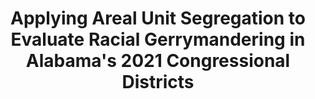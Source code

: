 ---
title: "Applying Areal Unit Segregation to Evaluate Racial Gerrymandering in Alabama's 2021 Congressional Districts"
year: 2023
description: "In this project, I utilize the Python GerryChain package made public by Tuft's MGGG Lab to evaluate racial segregation in Alabama's 2021 congressional districts with Markov Chain Monte Carlo simulations. I also utilize Saporito and Maliniak’s areal unit segregation measure - baed on a nearest neighbors approach - to quantify segregation." 
image:
repo:
---